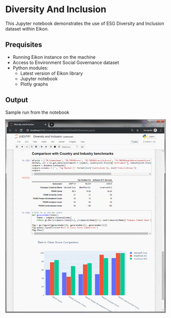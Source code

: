 # Diversity And Inclusion
This Jupyter notebook demonstrates the use of ESG Diversity and Inclusion dataset within Eikon.

## Prequisites
* Running Eikon instance on the machine
* Access to Environment Social Governance dataset
* Python modules:
	+ Latest version of Eikon library
	+ Jupyter notebook
	+ Plotly graphs

## Output

Sample run from the notebook

![Sample](output.png)


